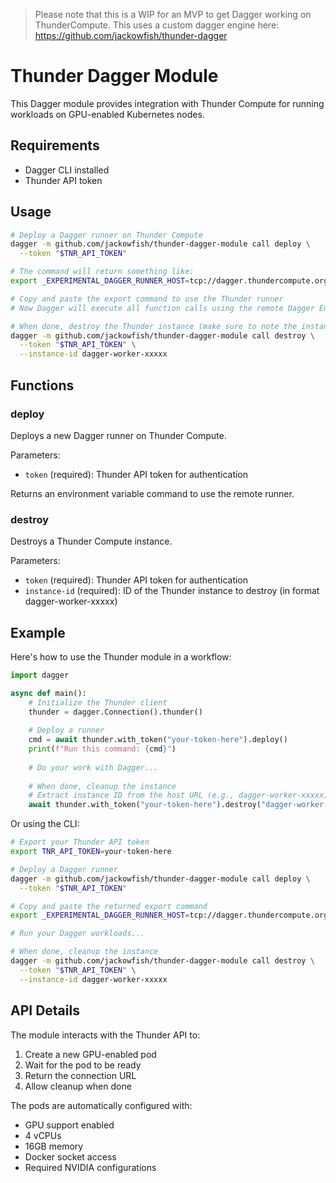 > Please note that this is a WIP for an MVP to get Dagger working on ThunderCompute. This uses a custom dagger engine here: https://github.com/jackowfish/thunder-dagger

# Thunder Dagger Module

This Dagger module provides integration with Thunder Compute for running workloads on GPU-enabled Kubernetes nodes.

## Requirements

- Dagger CLI installed
- Thunder API token

## Usage

```bash
# Deploy a Dagger runner on Thunder Compute
dagger -m github.com/jackowfish/thunder-dagger-module call deploy \
  --token "$TNR_API_TOKEN"

# The command will return something like:
export _EXPERIMENTAL_DAGGER_RUNNER_HOST=tcp://dagger.thundercompute.org/dagger-worker-xxxxx

# Copy and paste the export command to use the Thunder runner
# Now Dagger will execute all function calls using the remote Dagger Engine on Thunder

# When done, destroy the Thunder instance (make sure to note the instance ID from the URL)
dagger -m github.com/jackowfish/thunder-dagger-module call destroy \
  --token "$TNR_API_TOKEN" \
  --instance-id dagger-worker-xxxxx
```

## Functions

### deploy

Deploys a new Dagger runner on Thunder Compute.

Parameters:
- `token` (required): Thunder API token for authentication

Returns an environment variable command to use the remote runner.

### destroy

Destroys a Thunder Compute instance.

Parameters:
- `token` (required): Thunder API token for authentication
- `instance-id` (required): ID of the Thunder instance to destroy (in format dagger-worker-xxxxx)

## Example

Here's how to use the Thunder module in a workflow:

```python
import dagger

async def main():
    # Initialize the Thunder client
    thunder = dagger.Connection().thunder()
    
    # Deploy a runner
    cmd = await thunder.with_token("your-token-here").deploy()
    print(f"Run this command: {cmd}")
    
    # Do your work with Dagger...
    
    # When done, cleanup the instance
    # Extract instance ID from the host URL (e.g., dagger-worker-xxxxx)
    await thunder.with_token("your-token-here").destroy("dagger-worker-xxxxx")

```

Or using the CLI:

```bash
# Export your Thunder API token
export TNR_API_TOKEN=your-token-here

# Deploy a Dagger runner
dagger -m github.com/jackowfish/thunder-dagger-module call deploy \
  --token "$TNR_API_TOKEN"

# Copy and paste the returned export command
export _EXPERIMENTAL_DAGGER_RUNNER_HOST=tcp://dagger.thundercompute.org/dagger-worker-xxxxx

# Run your Dagger workloads...

# When done, cleanup the instance
dagger -m github.com/jackowfish/thunder-dagger-module call destroy \
  --token "$TNR_API_TOKEN" \
  --instance-id dagger-worker-xxxxx
```

## API Details

The module interacts with the Thunder API to:
1. Create a new GPU-enabled pod
2. Wait for the pod to be ready
3. Return the connection URL
4. Allow cleanup when done

The pods are automatically configured with:
- GPU support enabled
- 4 vCPUs
- 16GB memory
- Docker socket access
- Required NVIDIA configurations
